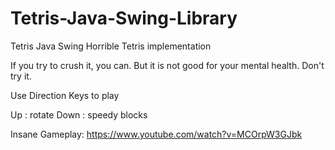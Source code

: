 # Tetris-Java-Swing-Library
Tetris Java Swing 
Horrible Tetris implementation

If you try to crush it, you can.
But it is not good for your mental health. Don't try it.

Use Direction Keys to play

Up : rotate
Down : speedy blocks

Insane Gameplay: https://www.youtube.com/watch?v=MCOrpW3GJbk
